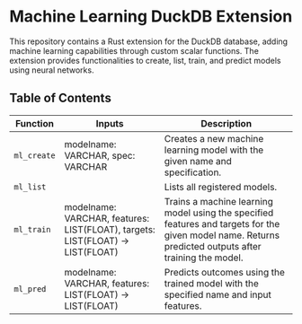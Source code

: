 # Machine Learning DuckDB Extension

This repository contains a Rust extension for the DuckDB database, adding machine learning capabilities through custom scalar functions. The extension provides functionalities to create, list, train, and predict models using neural networks.

## Table of Contents
| Function | Inputs | Description |
|----------|--------|-------------|
| `ml_create` | modelname: VARCHAR, spec: VARCHAR | Creates a new machine learning model with the given name and specification. |
| `ml_list` |  | Lists all registered models. |
| `ml_train` | modelname: VARCHAR, features: LIST(FLOAT), targets: LIST(FLOAT) -> LIST(FLOAT) | Trains a machine learning model using the specified features and targets for the given model name. Returns predicted outputs after training the model. |
| `ml_pred` | modelname: VARCHAR, features: LIST(FLOAT) -> LIST(FLOAT) | Predicts outcomes using the trained model with the specified name and input features. |
```
